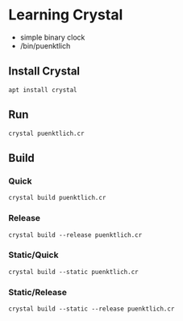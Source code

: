 # Learning Crystal

- simple binary clock
- /bin/puenktlich

## Install Crystal

```
apt install crystal
```

## Run

```
crystal puenktlich.cr
```

## Build

### Quick

```
crystal build puenktlich.cr
```

### Release

```
crystal build --release puenktlich.cr
```

### Static/Quick


```
crystal build --static puenktlich.cr
```

### Static/Release


```
crystal build --static --release puenktlich.cr
```
